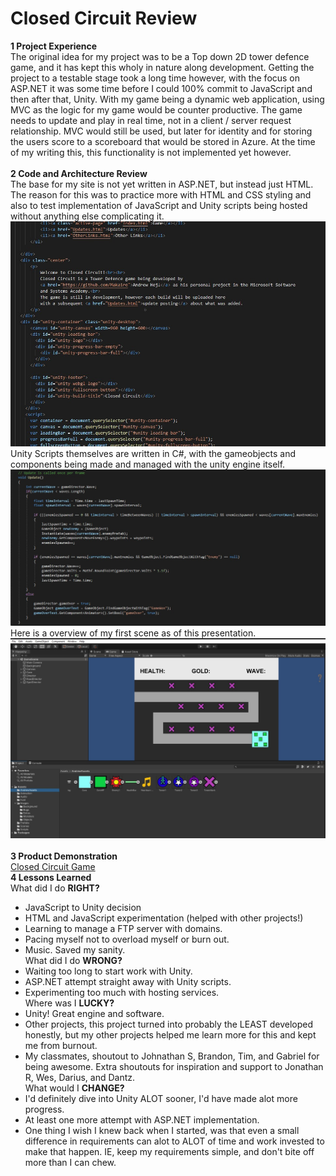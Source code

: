 # Closed Circuit Review
**1 Project Experience**<br>
The original idea for my project was to be a Top down 2D tower defence game, and it has kept this wholy in nature along development. Getting the project to a testable stage took a long time however, with the focus on ASP.NET it was some time before I could 100% commit to JavaScript and then after that, Unity. With my game being a dynamic web application, using MVC as the logic for my game would be counter productive. The game needs to update and play in real time, not in a client / server request relationship. MVC would still be used, but later for identity and for storing the users score to a scoreboard that would be stored in Azure. At the time of my writing this, this functionality is not implemented yet however. <br>
<br>
**2 Code and Architecture Review** <br>
The base for my site is not yet written in ASP.NET, but instead just HTML. The reason for this was to practice more with HTML and CSS styling and also to test implementation of JavaScript and Unity scripts being hosted without anything else complicating it.
![Code1](Code1.jpeg)<br>
Unity Scripts themselves are written in C#, with the gameobjects and components being made and managed with the unity engine itself.
![Code2](Code2.jpeg)<br>
Here is a overview of my first scene as of this presentation.
![Code3](Code3.jpg)<br>
<br>
**3 Product Demonstration**<br>
[Closed Circuit Game](https://closedcircuitgame.net/Index.html)<br>
**4 Lessons Learned**<br>
What did I do **RIGHT?**
- JavaScript to Unity decision
- HTML and JavaScript experimentation (helped with other projects!)
- Learning to manage a FTP server with domains.
- Pacing myself not to overload myself or burn out.
- Music. Saved my sanity. <br>
What did I do **WRONG?**
- Waiting too long to start work with Unity.
- ASP.NET attempt straight away with Unity scripts.
- Experimenting too much with hosting services. <br>
Where was I **LUCKY?**
- Unity! Great engine and software.
- Other projects, this project turned into probably the LEAST developed honestly, but my other projects helped me learn more for this and kept me from burnout.
- My classmates, shoutout to Johnathan S, Brandon, Tim, and Gabriel for being awesome. Extra shoutouts for inspiration and support to Jonathan R, Wes, Darius, and Dantz. <br>
What would I **CHANGE?**
- I'd definitely dive into Unity ALOT sooner, I'd have made alot more progress.
- At least one more attempt with ASP.NET implementation.
- One thing I wish I knew back when I started, was that even a small difference in requirements can alot to ALOT of time and work invested to make that happen. IE, keep my requirements simple, and don't bite off more than I can chew.


